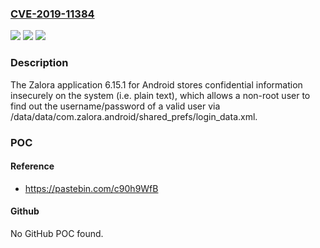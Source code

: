 ### [CVE-2019-11384](https://cve.mitre.org/cgi-bin/cvename.cgi?name=CVE-2019-11384)
![](https://img.shields.io/static/v1?label=Product&message=n%2Fa&color=blue)
![](https://img.shields.io/static/v1?label=Version&message=n%2Fa&color=blue)
![](https://img.shields.io/static/v1?label=Vulnerability&message=n%2Fa&color=brighgreen)

### Description

The Zalora application 6.15.1 for Android stores confidential information insecurely on the system (i.e. plain text), which allows a non-root user to find out the username/password of a valid user via /data/data/com.zalora.android/shared_prefs/login_data.xml.

### POC

#### Reference
- https://pastebin.com/c90h9WfB

#### Github
No GitHub POC found.

